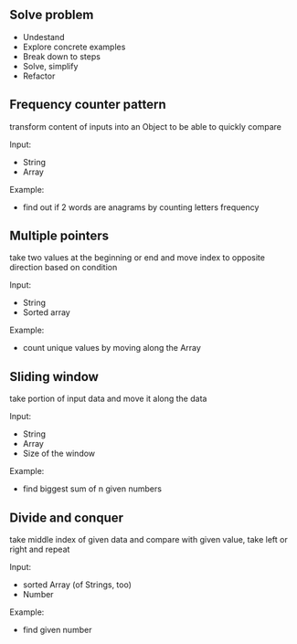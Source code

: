 ## Solve problem

- Undestand
- Explore concrete examples
- Break down to steps
- Solve, simplify
- Refactor

## Frequency counter pattern

transform content of inputs into an Object to be able to quickly compare

Input:

- String
- Array

Example:

- find out if 2 words are anagrams by counting letters frequency

## Multiple pointers

take two values at the beginning or end and move index to opposite direction based on condition

Input:

- String
- Sorted array

Example:

- count unique values by moving along the Array

## Sliding window

take portion of input data and move it along the data

Input:

- String
- Array
- Size of the window

Example:

- find biggest sum of n given numbers

## Divide and conquer

take middle index of given data and compare with given value, take left or right and repeat

Input:

- sorted Array (of Strings, too)
- Number

Example:

- find given number
